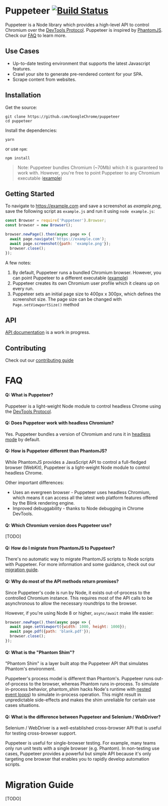 # Puppeteer [![Build Status](https://travis-ci.com/GoogleChrome/puppeteer.svg?token=8jabovWqb8afz5RDcYqx&branch=master)](https://travis-ci.com/GoogleChrome/puppeteer)

Puppeteer is a Node library which provides a high-level API to control Chromium over the [DevTools Protocol](https://chromedevtools.github.io/devtools-protocol/). Puppeteer is inspired by [PhantomJS](http://phantomjs.org/). Check our [FAQ](#faq) to learn more.

## Use Cases
* Up-to-date testing environment that supports the latest Javascript features.
* Crawl your site to generate pre-rendered content for your SPA.
* Scrape content from websites.

## Installation

Get the source:

```
git clone https://github.com/GoogleChrome/puppeteer
cd puppeteer
```

Install the dependencies:

```
yarn
```

or use `npm`:

```
npm install
```

> Note: Puppeteer bundles Chromium (~70Mb) which it is guaranteed to work with. However, you're free to point Puppeteer to any Chromium executable ([example](https://github.com/GoogleChrome/puppeteer/blob/master/examples/custom-chromium-revision.js))


## Getting Started

To navigate to https://example.com and save a screenshot as *example.png*, save the following script as `example.js` and run it using `node example.js`:

```javascript
const Browser = require('Puppeteer').Browser;
const browser = new Browser();

browser.newPage().then(async page => {
  await page.navigate('https://example.com');
  await page.screenshot({path: 'example.png'});
  browser.close();
});
```

A few notes:

1. By default, Puppeteer runs a bundled Chromium browser. However, you can point Puppeteer to a different executable ([example](https://github.com/GoogleChrome/puppeteer/blob/master/examples/custom-chromium-revision.js))
2. Puppeteer creates its own Chromium user profile which it cleans up on every run.
3. Puppeteer sets an initial page size to 400px x 300px, which defines the screenshot size. The page size can be changed with `Page.setViewportSize()` method

## API

[API documentation](docs/api.md) is a work in progress.

## Contributing

Check out our [contributing guide](https://github.com/GoogleChrome/puppeteer/blob/master/CONTRIBUTING.md)

# FAQ

#### Q: What is Puppeteer?

Puppeteer is a light-weight Node module to control headless Chrome using the [DevTools Protocol](https://chromedevtools.github.io/devtools-protocol/).

#### Q: Does Puppeteer work with headless Chromium?

Yes. Puppeteer bundles a version of Chromium and runs it in [headless mode](https://developers.google.com/web/updates/2017/04/headless-chrome) by default.

#### Q: How is Puppeteer different than PhantomJS?

While PhantomJS provides a JavaScript API to control a full-fledged browser (WebKit), Puppeteer is a light-weight Node module to control headless Chrome.

Other important differences:

- Uses an evergreen browser - Puppeteer uses headless Chromium, which means it can access all the latest web platform features offered by the Blink rendering engine.
- Improved debuggability - thanks to Node debugging in Chrome DevTools.

#### Q: Which Chromium version does Puppeteer use?

[TODO]

#### Q: How do I migrate from PhantomJS to Puppeteer?

There's no automatic way to migrate PhantomJS scripts to Node scripts with Puppeteer. For more information and some guidance, check out our [migration guide](#migration-guide).

#### Q: Why do most of the API methods return promises?

Since Puppeteer's code is run by Node, it exists out-of-process to the controlled Chromium instance. This requires most of the API calls to be asynchronous to allow the necessary roundtrips to the browser.

However, if you're using Node 8 or higher, `async/await` make life easier:

```javascript
browser.newPage().then(async page => {
  await page.setViewport({width: 1000, height: 1000});
  await page.pdf({path: 'blank.pdf'});
  browser.close();
});
```

#### Q: What is the "Phantom Shim"?

"Phantom Shim" is a layer built atop the Puppeteer API that simulates Phantom's environment.

Puppeteer's process model is different than Phantom's. Puppeteer runs out-of-process to the browser, whereas  Phantom runs in-process. To simulate in-process behavior, phantom_shim hacks Node's runtime with [nested event loops](https://github.com/abbr/deasync)) to simulate in-process operation. This might result in unpredictable side-effects and makes the shim unreliable for certain use cases situations.

#### Q: What is the difference between Puppeteer and Selenium / WebDriver?

Selenium / WebDriver is a well-established cross-browser API that is useful for testing cross-browser support.

Puppeteer is useful for single-browser testing. For example, many teams only run unit tests with a single browser (e.g. Phantom). In non-testing use cases, Puppeteer provides a powerful but simple API because it's only targeting one browser that enables you to rapidly develop automation scripts.

# Migration Guide

[TODO]
